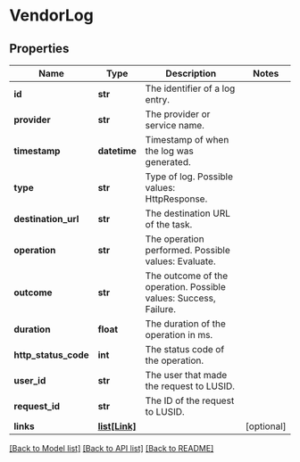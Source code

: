 # VendorLog

## Properties
Name | Type | Description | Notes
------------ | ------------- | ------------- | -------------
**id** | **str** | The identifier of a log entry. | 
**provider** | **str** | The provider or service name. | 
**timestamp** | **datetime** | Timestamp of when the log was generated. | 
**type** | **str** | Type of log. Possible values: HttpResponse. | 
**destination_url** | **str** | The destination URL of the task. | 
**operation** | **str** | The operation performed. Possible values: Evaluate. | 
**outcome** | **str** | The outcome of the operation. Possible values: Success, Failure. | 
**duration** | **float** | The duration of the operation in ms. | 
**http_status_code** | **int** | The status code of the operation. | 
**user_id** | **str** | The user that made the request to LUSID. | 
**request_id** | **str** | The ID of the request to LUSID. | 
**links** | [**list[Link]**](Link.md) |  | [optional] 

[[Back to Model list]](../README.md#documentation-for-models) [[Back to API list]](../README.md#documentation-for-api-endpoints) [[Back to README]](../README.md)


